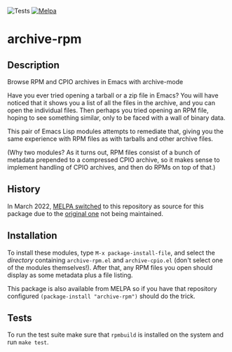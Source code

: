 ![Tests](https://github.com/nbarrientos/archive-rpm/actions/workflows/test.yml/badge.svg)
[![Melpa](https://melpa.org/packages/archive-rpm-badge.svg)](https://melpa.org/#/archive-rpm)

# archive-rpm

## Description

Browse RPM and CPIO archives in Emacs with archive-mode

Have you ever tried opening a tarball or a zip file in Emacs?  You
will have noticed that it shows you a list of all the files in the
archive, and you can open the individual files.  Then perhaps you
tried opening an RPM file, hoping to see something similar, only to be
faced with a wall of binary data.

This pair of Emacs Lisp modules attempts to remediate that, giving you
the same experience with RPM files as with tarballs and other archive
files.

(Why two modules?  As it turns out, RPM files consist of a bunch of
metadata prepended to a compressed CPIO archive, so it makes sense to
implement handling of CPIO archives, and then do RPMs on top of that.)

## History

In March 2022, [MELPA
switched](https://github.com/melpa/melpa/pull/7945) to this repository
as source for this package due to the [original
one](https://github.com/legoscia/archive-rpm) not being maintained.

## Installation

To install these modules, type `M-x package-install-file`, and select
the _directory_ containing `archive-rpm.el` and `archive-cpio.el`
(don't select one of the modules themselves!).  After that, any RPM
files you open should display as some metadata plus a file listing.

This package is also available from MELPA so if you have that
repository configured `(package-install "archive-rpm")` should do the
trick.

## Tests

To run the test suite make sure that `rpmbuild` is installed on the
system and run `make test`.
